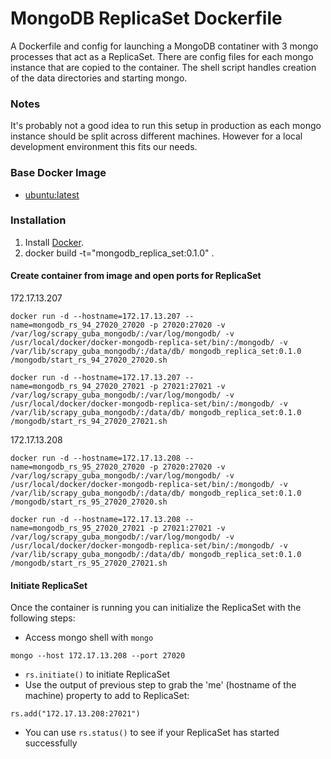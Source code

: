 MongoDB ReplicaSet Dockerfile
=============================

A Dockerfile and config for launching a MongoDB contatiner with 3 mongo processes that act as a ReplicaSet. There are config files for each mongo instance that are copied to the container. The shell script handles creation of the data directories and starting mongo.

### Notes

It's probably not a good idea to run this setup in production as each mongo instance should be split across different machines. However for a local development environment this fits our needs.

### Base Docker Image

* [ubuntu:latest](https://github.com/linhaobuaa/case/blob/master/docker.md)


### Installation

1. Install [Docker](https://github.com/linhaobuaa/case/blob/master/docker.md).
2. docker build -t="mongodb_replica_set:0.1.0" .

#### Create container from image and open ports for ReplicaSet

172.17.13.207

    docker run -d --hostname=172.17.13.207 --name=mongodb_rs_94_27020_27020 -p 27020:27020 -v /var/log/scrapy_guba_mongodb/:/var/log/mongodb/ -v /usr/local/docker/docker-mongodb-replica-set/bin/:/mongodb/ -v /var/lib/scrapy_guba_mongodb/:/data/db/ mongodb_replica_set:0.1.0 /mongodb/start_rs_94_27020_27020.sh
    
    docker run -d --hostname=172.17.13.207 --name=mongodb_rs_94_27020_27021 -p 27021:27021 -v /var/log/scrapy_guba_mongodb/:/var/log/mongodb/ -v /usr/local/docker/docker-mongodb-replica-set/bin/:/mongodb/ -v /var/lib/scrapy_guba_mongodb/:/data/db/ mongodb_replica_set:0.1.0 /mongodb/start_rs_94_27020_27021.sh

172.17.13.208

    docker run -d --hostname=172.17.13.208 --name=mongodb_rs_95_27020_27020 -p 27020:27020 -v /var/log/scrapy_guba_mongodb/:/var/log/mongodb/ -v /usr/local/docker/docker-mongodb-replica-set/bin/:/mongodb/ -v /var/lib/scrapy_guba_mongodb/:/data/db/ mongodb_replica_set:0.1.0 /mongodb/start_rs_95_27020_27020.sh
    
    docker run -d --hostname=172.17.13.208 --name=mongodb_rs_95_27020_27021 -p 27021:27021 -v /var/log/scrapy_guba_mongodb/:/var/log/mongodb/ -v /usr/local/docker/docker-mongodb-replica-set/bin/:/mongodb/ -v /var/lib/scrapy_guba_mongodb/:/data/db/ mongodb_replica_set:0.1.0 /mongodb/start_rs_95_27020_27021.sh

#### Initiate ReplicaSet

Once the container is running you can initialize the ReplicaSet with the following steps:

* Access mongo shell with `mongo`
```
mongo --host 172.17.13.208 --port 27020
```
* `rs.initiate()` to initiate ReplicaSet
* Use the output of previous step to grab the 'me' (hostname of the machine) property to add to ReplicaSet:
```
rs.add("172.17.13.208:27021")
```
* You can use `rs.status()` to see if your ReplicaSet has started successfully	

